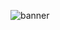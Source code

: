 ![banner](https://user-images.githubusercontent.com/70092545/160603030-80cc1631-c6ab-49c0-9c6c-15d527f041c2.png)
